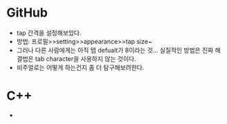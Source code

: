 # GitHub
- tap 간격을 설정해보았다.
- 방법: 프로필>>setting>>appearance>>tap size~
- 그러나 다른 사람에게는 아직 탭 defualt가 8이라는 것... 실질적인 방법은 진짜 해결법은 tab character을 사용하지 않는 것이다.
- 비주얼로는 어떻게 하는건지 좀 더 탐구해보려한다.

# C++
- 
